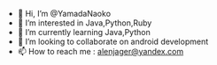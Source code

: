 - 👋 Hi, I’m @YamadaNaoko
- 👀 I’m interested in Java,Python,Ruby
- 🌱 I’m currently learning Java,Python
- 💞️ I’m looking to collaborate on android development
- 📫 How to reach me : alenjager@yandex.com

<!---
YamadaNaoko/YamadaNaoko is a ✨ special ✨ repository because its `README.md` (this file) appears on your GitHub profile.
You can click the Preview link to take a look at your changes.
--->
